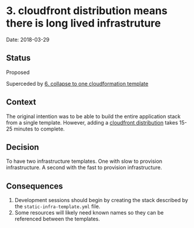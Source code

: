 # 3. cloudfront distribution means there is long lived infrastruture

Date: 2018-03-29

## Status

Proposed

Superceded by [6. collapse to one cloudformation template](0006-collapse-to-one-cloudformation-template.md)

## Context

The original intention was to be able to build the entire application stack from a single template. However, adding a [cloudfront distribution](https://docs.aws.amazon.com/AmazonCloudFront/latest/DeveloperGuide/Introduction.html) takes 15-25 minutes to complete.

## Decision

To have two infrastructure templates. One with slow to provision infrastructure. A second with the fast to provision infrastructure.

## Consequences

 1. Development sessions should begin by creating the stack described by the `static-infra-template.yml` file.
 2. Some resources will likely need known names so they can be referenced between the templates.
